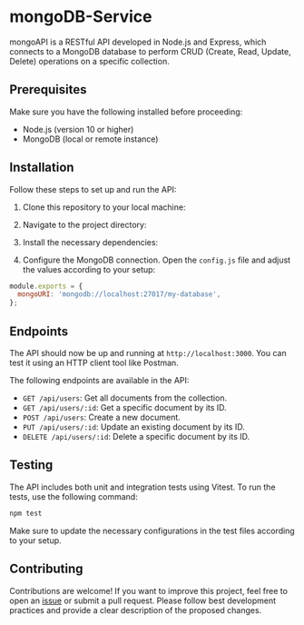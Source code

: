 # mongoDB-Service

mongoAPI is a RESTful API developed in Node.js and Express, which connects to a MongoDB database to perform CRUD (Create, Read, Update, Delete) operations on a specific collection.

## Prerequisites

Make sure you have the following installed before proceeding:

- Node.js (version 10 or higher)
- MongoDB (local or remote instance)

## Installation

Follow these steps to set up and run the API:

1. Clone this repository to your local machine:

2. Navigate to the project directory:
 
3. Install the necessary dependencies:

4. Configure the MongoDB connection. Open the `config.js` file and adjust the values according to your setup:

```javascript
module.exports = {
  mongoURI: 'mongodb://localhost:27017/my-database',
};
```

## Endpoints

The API should now be up and running at `http://localhost:3000`. You can test it using an HTTP client tool like Postman.

The following endpoints are available in the API:

- `GET /api/users`: Get all documents from the collection.
- `GET /api/users/:id`: Get a specific document by its ID.
- `POST /api/users`: Create a new document.
- `PUT /api/users/:id`: Update an existing document by its ID.
- `DELETE /api/users/:id`: Delete a specific document by its ID.


## Testing

The API includes both unit and integration tests using Vitest. To run the tests, use the following command:

```javascript
npm test
```
    
Make sure to update the necessary configurations in the test files according to your setup.


## Contributing

Contributions are welcome! If you want to improve this project, feel free to open an [issue](https://github.com/ju4n-avendanoa/mongoAPI/issues) or submit a pull request. Please follow best development practices and provide a clear description of the proposed changes.
